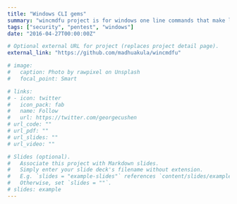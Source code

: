 ```yaml
---
title: "Windows CLI gems"
summary: "wincmdfu project is for windows one line commands that make life easier, shortcuts and command line fu. This is  combination of all tweets from @wincmdfu"
tags: ["security", "pentest", "windows"]
date: "2016-04-27T00:00:00Z"

# Optional external URL for project (replaces project detail page).
external_link: "https://github.com/madhuakula/wincmdfu"

# image:
#   caption: Photo by rawpixel on Unsplash
#   focal_point: Smart

# links:
# - icon: twitter
#   icon_pack: fab
#   name: Follow
#   url: https://twitter.com/georgecushen
# url_code: ""
# url_pdf: ""
# url_slides: ""
# url_video: ""

# Slides (optional).
#   Associate this project with Markdown slides.
#   Simply enter your slide deck's filename without extension.
#   E.g. `slides = "example-slides"` references `content/slides/example-slides.md`.
#   Otherwise, set `slides = ""`.
# slides: example
---
```


